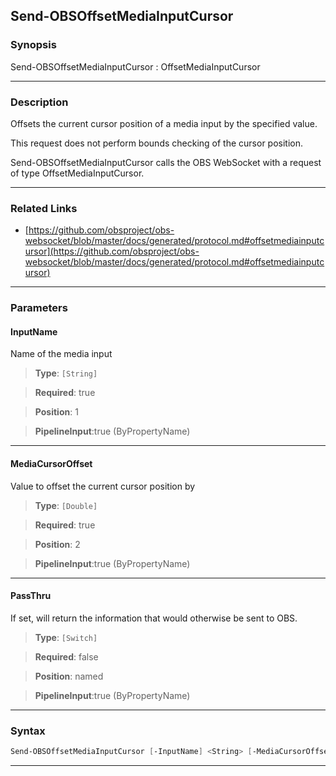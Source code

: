 Send-OBSOffsetMediaInputCursor
------------------------------
### Synopsis
Send-OBSOffsetMediaInputCursor : OffsetMediaInputCursor

---
### Description

Offsets the current cursor position of a media input by the specified value.

This request does not perform bounds checking of the cursor position.


Send-OBSOffsetMediaInputCursor calls the OBS WebSocket with a request of type OffsetMediaInputCursor.

---
### Related Links
* [https://github.com/obsproject/obs-websocket/blob/master/docs/generated/protocol.md#offsetmediainputcursor](https://github.com/obsproject/obs-websocket/blob/master/docs/generated/protocol.md#offsetmediainputcursor)



---
### Parameters
#### **InputName**

Name of the media input



> **Type**: ```[String]```

> **Required**: true

> **Position**: 1

> **PipelineInput**:true (ByPropertyName)



---
#### **MediaCursorOffset**

Value to offset the current cursor position by



> **Type**: ```[Double]```

> **Required**: true

> **Position**: 2

> **PipelineInput**:true (ByPropertyName)



---
#### **PassThru**

If set, will return the information that would otherwise be sent to OBS.



> **Type**: ```[Switch]```

> **Required**: false

> **Position**: named

> **PipelineInput**:true (ByPropertyName)



---
### Syntax
```PowerShell
Send-OBSOffsetMediaInputCursor [-InputName] <String> [-MediaCursorOffset] <Double> [-PassThru] [<CommonParameters>]
```
---
